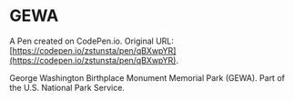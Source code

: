 # GEWA

A Pen created on CodePen.io. Original URL: [https://codepen.io/zstunsta/pen/qBXwpYR](https://codepen.io/zstunsta/pen/qBXwpYR).

George Washington Birthplace Monument Memorial Park (GEWA).  Part of the U.S. National Park Service.
